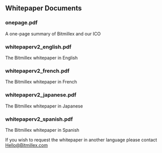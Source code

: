 ## Whitepaper Documents

### onepage.pdf
A one-page summary of Bitmillex and our ICO

### whitepaperv2_english.pdf
The Bitmillex whitepaper in English

### whitepaperv2_french.pdf
The Bitmillex whitepaper in French

### whitepaperv2_japanese.pdf
The Bitmillex whitepaper in Japanese

### whitepaperv2_spanish.pdf
The Bitmillex whitepaper in Spanish

If you wish to request the whitepaper in another language please contact Hello@Bitmillex.com
